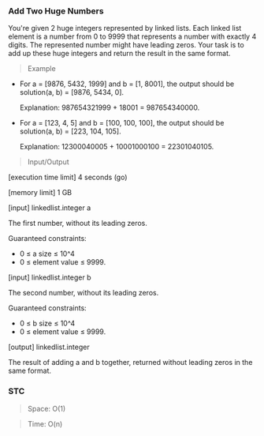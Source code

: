 ### Add Two Huge Numbers

You're given 2 huge integers represented by linked lists. Each linked list element is a number from 0 to 9999 that represents a number with exactly 4 digits. The represented number might have leading zeros. Your task is to add up these huge integers and return the result in the same format.

> Example

- For a = [9876, 5432, 1999] and b = [1, 8001], the output should be solution(a, b) = [9876, 5434, 0].

  Explanation: 987654321999 + 18001 = 987654340000.

- For a = [123, 4, 5] and b = [100, 100, 100], the output should be solution(a, b) = [223, 104, 105].

  Explanation: 12300040005 + 10001000100 = 22301040105.

> Input/Output

[execution time limit] 4 seconds (go)

[memory limit] 1 GB

[input] linkedlist.integer a

The first number, without its leading zeros.

Guaranteed constraints:

- 0 ≤ a size ≤ 10^4
- 0 ≤ element value ≤ 9999.

[input] linkedlist.integer b

The second number, without its leading zeros.

Guaranteed constraints:

- 0 ≤ b size ≤ 10^4
- 0 ≤ element value ≤ 9999.

[output] linkedlist.integer

The result of adding a and b together, returned without leading zeros in the same format.

### STC

> Space: O(1)

> Time: O(n)
